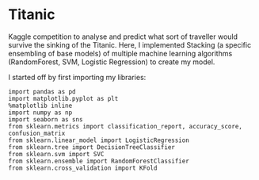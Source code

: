 # Titanic
Kaggle competition to analyse and predict what sort of traveller would survive the sinking of the Titanic.
Here, I implemented Stacking (a specific ensembling of base models) of multiple machine learning algorithms (RandomForest, SVM, Logistic Regression) to create my model.

I started off by first importing my libraries: 
```
import pandas as pd
import matplotlib.pyplot as plt
%matplotlib inline
import numpy as np
import seaborn as sns
from sklearn.metrics import classification_report, accuracy_score, confusion_matrix
from sklearn.linear_model import LogisticRegression
from sklearn.tree import DecisionTreeClassifier
from sklearn.svm import SVC
from sklearn.ensemble import RandomForestClassifier 
from sklearn.cross_validation import KFold
```


